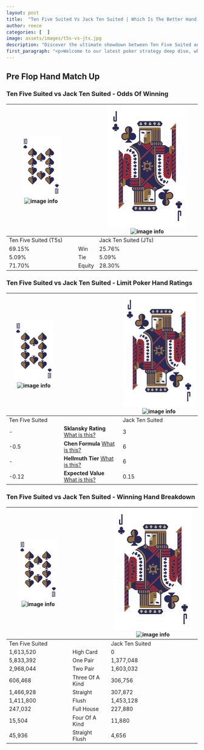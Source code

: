 ```yaml
---
layout: post
title:  "Ten Five Suited Vs Jack Ten Suited | Which Is The Better Hand In Poker? A Complete Guide"
author: reece
categories: [  ]
image: assets/images/t5s-vs-jts.jpg
description: "Discover the ultimate showdown between Ten Five Suited and Jack Ten Suited in poker! Uncover the odds, strategies, and scenarios where one hand triumphs over the other. Get ready to up your poker game with this thrilling analysis."
first_paragraph: "<p>Welcome to our latest poker strategy deep dive, where we're pitting two distinct hands against each other in a high-stakes showdown: Ten Five Suited vs Jack Ten Suited.</p><p>In the dynamic world of poker, every decision counts, and knowing which hand holds the upper hand is key to your success at the table.</p><p>In this article, we'll dissect these two hands, explore the scenarios where one dominates the other, and equip you with the knowledge to make strategic choices that can tip the odds in your favor.</p><p>Get ready to unravel the intriguing dynamics of these poker hands and elevate your game to new heights.</p>"
---
```




[comment]: # (sp0)

## Pre Flop Hand Match Up

<div class="table hand-ratings" markdown="1"> 



### Ten Five Suited vs Jack Ten Suited - Odds Of Winning


    
| ![image info](assets/images/hand1/T.png) ![image info](assets/images/hand1/5s.png) |  | ![image info](assets/images/hand2/J.png) ![image info](assets/images/hand2/Ts.png) |
| -------- | -------- | -------- |
| Ten Five Suited (T5s) |  | Jack Ten Suited (JTs) |
| 69.15% | Win | 25.76% |
| 5.09% | Tie | 5.09% |
| 71.70% | Equity | 28.30% |




[comment]: # (sp1)



### Ten Five Suited vs Jack Ten Suited - Limit Poker Hand Ratings


    
| ![image info](assets/images/hand1/T.png) ![image info](assets/images/hand1/5s.png) |  | ![image info](assets/images/hand2/J.png) ![image info](assets/images/hand2/Ts.png) |
| -------- | -------- | -------- |
| Ten Five Suited |  | Jack Ten Suited |
| - | **Sklansky Rating** [What is this?](/sklansky-rating-explained) | 3 |
| -0.5 | **Chen Formula** [What is this?](/chen-formula-explained) | 6 |
| - | **Hellmuth Tier** [What is this?](/Hellmuth-tier-explained) | 6 |
| -0.12 | **Expected Value** [What is this?](/expected-value-explained) | 0.15 |




[comment]: # (sp2)



### Ten Five Suited vs Jack Ten Suited - Winning Hand Breakdown


    
| ![image info](assets/images/hand1/T.png) ![image info](assets/images/hand1/5s.png) |  | ![image info](assets/images/hand2/J.png) ![image info](assets/images/hand2/Ts.png) |
| -------- | -------- | -------- |
| Ten Five Suited |  | Jack Ten Suited |
| 1,613,520 | High Card | 0 |
| 5,833,392 | One Pair | 1,377,048 |
| 2,968,044 | Two Pair | 1,603,032 |
| 606,468 | Three Of A Kind | 306,756 |
| 1,466,928 | Straight | 307,872 |
| 1,411,800 | Flush | 1,453,128 |
| 247,032 | Full House | 227,880 |
| 15,504 | Four Of A Kind | 11,880 |
| 45,936 | Straight Flush | 4,656 |




[comment]: # (sp3)



</div>

[comment]: # (sp4)



[comment]: # (sp5)

